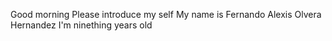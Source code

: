 Good morning 
Please introduce my self
My name is Fernando Alexis Olvera Hernandez
I'm ninething years old

